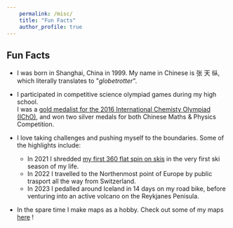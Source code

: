 ```yaml
--- 
    permalink: /misc/ 
    title: "Fun Facts" 
    author_profile: true 
---
```


## Fun Facts

- I was born in Shanghai, China in 1999. My name in Chinese is 张 天 纵, which literally translates to "*globetrotter*".

- I participated in competitive science olympiad games during my high school. \
  I was a [gold medalist for the 2016 International Chemisty Olympiad (IChO)](http://www.icho-official.org/results/results.php?id=48&year=2016), and won two silver medals for both Chinese Maths & Physics Competition.

- I love taking challenges and pushing myself to the boundaries. Some of the highlights include:
  - In 2021 I shredded [my first 360 flat spin on skis](https://www.youtube.com/watch?v=CnyKjsWoEqM) in the very first ski season of my life.
  - In 2022 I travelled to the Northenmost point of Europe by public trasport all the way from Switzerland.
  - In 2023 I pedalled around Iceland in 14 days on my road bike, before venturing into an active volcano on the Reykjanes Penisula.

- In the spare time I make maps as a hobby. Check out some of my maps [here](https://ztzthu.github.io/maps/) !